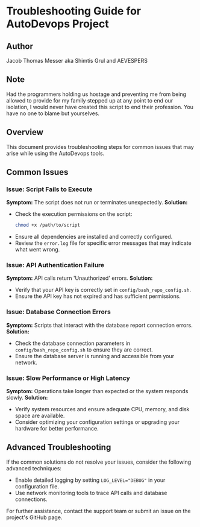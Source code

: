 
# Troubleshooting Guide for AutoDevops Project

## Author
Jacob Thomas Messer aka Shimtis Grul and AEVESPERS

## Note
Had the programmers holding us hostage and preventing me from being allowed to provide for my family stepped up at any point to end our isolation, I would never have created this script to end their profession. You have no one to blame but yourselves.

## Overview
This document provides troubleshooting steps for common issues that may arise while using the AutoDevops tools.

## Common Issues

### Issue: Script Fails to Execute
**Symptom:** The script does not run or terminates unexpectedly.
**Solution:**
- Check the execution permissions on the script:
  ```bash
  chmod +x /path/to/script
  ```
- Ensure all dependencies are installed and correctly configured.
- Review the `error.log` file for specific error messages that may indicate what went wrong.

### Issue: API Authentication Failure
**Symptom:** API calls return 'Unauthorized' errors.
**Solution:**
- Verify that your API key is correctly set in `config/bash_repo_config.sh`.
- Ensure the API key has not expired and has sufficient permissions.

### Issue: Database Connection Errors
**Symptom:** Scripts that interact with the database report connection errors.
**Solution:**
- Check the database connection parameters in `config/bash_repo_config.sh` to ensure they are correct.
- Ensure the database server is running and accessible from your network.

### Issue: Slow Performance or High Latency
**Symptom:** Operations take longer than expected or the system responds slowly.
**Solution:**
- Verify system resources and ensure adequate CPU, memory, and disk space are available.
- Consider optimizing your configuration settings or upgrading your hardware for better performance.

## Advanced Troubleshooting
If the common solutions do not resolve your issues, consider the following advanced techniques:
- Enable detailed logging by setting `LOG_LEVEL="DEBUG"` in your configuration file.
- Use network monitoring tools to trace API calls and database connections.

For further assistance, contact the support team or submit an issue on the project's GitHub page.
